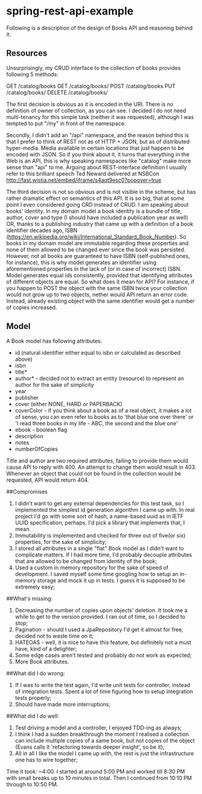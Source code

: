 # spring-rest-api-example

Following is a description of the design of Books API and reasoning behind it.

## Resources
Unsurprisingly, my CRUD interface to the collection of books provides following 5 methods:

GET /catalog/books
GET /catalog/books/<id>
POST /catalog/books
PUT /catalog/books/<id>
DELETE /catalog/books/<id>

The first decision is obvious as it is encoded in the URI. There is no definition of owner of collection, as you can see. I decided I do not need multi-tenancy for this simple task (neither it was requested), although I was tempted to put "/my" in front of the namespace. 

Secondly, I didn't add an "/api" namespace, and the reason behind this is that I prefer to think of REST not as of HTTP + JSON, but as of distributed hyper-media. Media available in certain locations that just happen to be encoded with JSON. So if you think about it, it turns that everything in the Web is an API, this is why speaking namespaces like "catalog" make more sense than "api" to me. Arguing about REST-interface definition I usually refer to this brilliant speech Ted Neward delivered at NSBCon http://fast.wistia.net/embed/iframe/s4aqt9esc0?popover=true

The third decision is not so obvious and is not visible in the scheme, but has rather dramatic effect on semantics of this API. It is so big, that at some point I even considered going CRD instead of CRUD. I am speaking about books' identity. In my domain model a book identity is a bundle of title, author, cover and type (I should have included a publication year as well) OR, thanks to a publishing industry that came up with a definition of a book identifier decades ago, ISBN (https://en.wikipedia.org/wiki/International_Standard_Book_Number). So books in my domain model are immutable regarding these properties and none of them allowed to be changed ever since the book was persisted. However, not all books are guaranteed to have ISBN (self-published ones, for instance), this is why model generates an identifier using aforementioned properties in the lack of (or in case of incorrect) ISBN. Model generates equal ids consistently, provided that identifying attributes of different objects are equal. 
So what does it mean for API? For instance, if you happen to POST the object with the same ISBN twice your collection would not grow up to two objects, nether would API return an error code. Instead, already existing object with the same identifier would get a number of copies increased. 

## Model
A Book model has following attributes:
- id (natural identifier either equal to isbn or calculated as described above)
- isbn
- title*
- author* - decided not to extract an entity (resource) to represent an author for the sake of simplicity
- year
- publisher
- cover (either NONE, HARD or PAPERBACK)
- coverColor - if you think about a book as of a real object, it makes a lot of sense, you can even refer to books as to 'that blue one over there' or 'I read three books in my life - ABC, the second and the blue one'
- ebook - boolean flag
- description
- notes
- numberOfCopies

Title and author are two required attributes, failing to provide them would cause API to reply with 400. An attempt to change them would result in 403. Whenever an object that could not be found in the collection would be requested, API would return 404.

##Compromises
1. I didn't want to get any external dependencies for this test task, so I implemented the simplest id generation algorithm I came up with. In real project I'd go with some sort of hash, a name-based uuid as in IETF UUID specification, perhaps. I'd pick a library that implements that, I mean.
2. Immutability is implemented and checked for three out of five(or six) properties, for the sake of simplicity;
3. I stored all attributes in a single "flat" Book model as I didn't want to complicate matters. If I had more time, I'd probably decouple attributes that are allowed to be changed from identity of the book;
4. Used a custom in memory repository for the sake of speed of development. I saved myself some time googling how to setup an in-memory storage and mock it up in tests. I guess it is supposed to be extremely easy;

##What's missing:
1. Decreasing the number of copies upon objects' deletion. It took me a while to get to the version provided. I ran out of time, so I decided to stop;
2. Pagination - should I used a JpaRepository I'd get it almost for free, decided not to waste time on it;
3. HATEOAS - well, it is nice to have this feature, but definitely not a must have, kind of a delighter;
4. Some edge cases aren't tested and probably do not work as expected;
5. More Book attributes.

##What did I do wrong:
1. If I was to write the test again, I'd write unit tests for controller, instead of integration tests. Spent a lot of time figuring how to setup integration tests properly;
2. Should have made more interruptions;

##What did I do well:
1. Test driving a model and a controller, I enjoyed TDD-ing as always;
2. I think I had a sudden breakthrough the moment I realised a collection can include multiple copies of a same book, but not copies of the object (Evans calls it 'refactoring towards deeper insight', so be it);
3. All in all I like the model I came up with, the rest is just the infrastructure one has to wire together;

Time it took: ~4:00. I started at around 5:00 PM and worked till 8:30 PM with small breaks up to 10 minutes in total. Then I continued from 10:10 PM through to 10:50 PM. 
